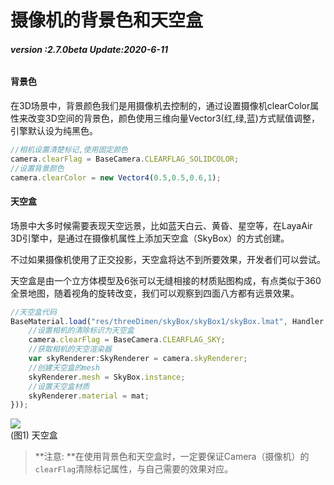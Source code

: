 # 摄像机的背景色和天空盒

###### **version :2.7.0beta   Update:2020-6-11**

#### 背景色

​	在3D场景中，背景颜色我们是用摄像机去控制的，通过设置摄像机clearColor属性来改变3D空间的背景色，颜色使用三维向量Vector3(红,绿,蓝)方式赋值调整，引擎默认设为纯黑色。

```typescript
//相机设置清楚标记,使用固定颜色
camera.clearFlag = BaseCamera.CLEARFLAG_SOLIDCOLOR;	
//设置背景颜色
camera.clearColor = new Vector4(0.5,0.5,0.6,1);
```

#### 天空盒

​	场景中大多时候需要表现天空远景，比如蓝天白云、黄昏、星空等，在LayaAir 3D引擎中，是通过在摄像机属性上添加天空盒（SkyBox）的方式创建。

不过如果摄像机使用了正交投影，天空盒将达不到所要效果，开发者们可以尝试。

天空盒是由一个立方体模型及6张可以无缝相接的材质贴图构成，有点类似于360全景地图，随着视角的旋转改变，我们可以观察到四面八方都有远景效果。

```typescript
//天空盒代码
BaseMaterial.load("res/threeDimen/skyBox/skyBox1/skyBox.lmat", Handler.create(this, function(mat:BaseMaterial):void {
    //设置相机的清除标识为天空盒
    camera.clearFlag = BaseCamera.CLEARFLAG_SKY;
    //获取相机的天空渲染器
    var skyRenderer:SkyRenderer = camera.skyRenderer;
    //创建天空盒的mesh
    skyRenderer.mesh = SkyBox.instance;
    //设置天空盒材质
    skyRenderer.material = mat;
}));
```

![](img/1.png)<br>(图1) 天空盒	

> **注意: **在使用背景色和天空盒时，一定要保证Camera（摄像机）的`clearFlag`清除标记属性，与自己需要的效果对应。
